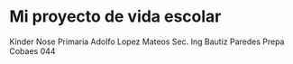 # Mi proyecto de vida escolar
Kinder Nose
Primaria Adolfo Lopez Mateos
Sec. Ing Bautiz Paredes
Prepa Cobaes 044
